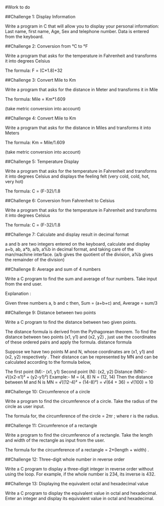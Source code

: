 #Work to do

##Challenge 1: Display Information

Write a program in C that will allow you to display your personal information: Last name, first name, Age, Sex and telephone number. Data is entered from the keyboard.

##Challenge 2: Conversion from °C to °F

Write a program that asks for the temperature in Fahrenheit and transforms it into degrees Celsius

The formula: F = (C*1.8)+32

##Challenge 3: Convert Mile to Km

Write a program that asks for the distance in Meter and transforms it in Mile

The formula: Mile = Km*1.609

(take metric conversion into account)

##Challenge 4: Convert Mile to Km

Write a program that asks for the distance in Miles and transforms it into Meters

The formula: Km = Mile/1.609

(take metric conversion into account)

##Challenge 5: Temperature Display

Write a program that asks for the temperature in Fahrenheit and transforms it into degrees Celsius and displays the feeling felt (very cold, cold, hot, very hot)

The formula: C = (F-32)/1.8

##Challenge 6: Conversion from Fahrenheit to Celsius

Write a program that asks for the temperature in Fahrenheit and transforms it into degrees Celsius

The formula: C = (F-32)/1.8

##Challenge 7: Calculate and display result in decimal format

a and b are two integers entered on the keyboard, calculate and display a+b, ab, a*b, a/b, a%b in decimal format, and taking care of the man/machine interface. (a/b gives the quotient of the division, a%b gives the remainder of the division)

##Challenge 8: Average and sum of 4 numbers

Write a C program to find the sum and average of four numbers. Take input from the end user.

Explanation :

Given three numbers a, b and c then, Sum = (a+b+c) and, Average = sum/3

##Challenge 9: Distance between two points

Write a C program to find the distance between two given points.

The distance formula is derived from the Pythagorean theorem. To find the distance between two points (x1, y1) and (x2, y2) , just use the coordinates of these ordered pairs and apply the formula. distance formula

Suppose we have two points M and N, whose coordinates are (x1, y1) and (x2, y2) respectively . Their distance can be represented by MN and can be calculated according to the formula below,

The first point (M):- (x1, y1) Second point (N): (x2, y2) Distance (MN):- √((x2-x1)² + (y2-y1)²) Example:- M = (4, 8) N = (12, 14) Then the distance between M and N is MN = √((12-4)² + (14-8)²) = √(64 + 36) = √(100) = 10

##Challenge 10: Circumference of a circle

Write a program to find the circumference of a circle. Take the radius of the circle as user input.

The formula for, the circumference of the circle = 2πr ; where r is the radius.

##Challenge 11: Circumference of a rectangle

Write a program to find the circumference of a rectangle. Take the length and width of the rectangle as input from the user.

The formula for the circumference of a rectangle = 2*(length + width) .

##Challenge 12: Three-digit whole number in reverse order

Write a C program to display a three-digit integer in reverse order without using the loop. For example, if the whole number is 234, its inverse is 432.

##Challenge 13: Displaying the equivalent octal and hexadecimal value

Write a C program to display the equivalent value in octal and hexadecimal. Enter an integer and display its equivalent value in octal and hexadecimal.